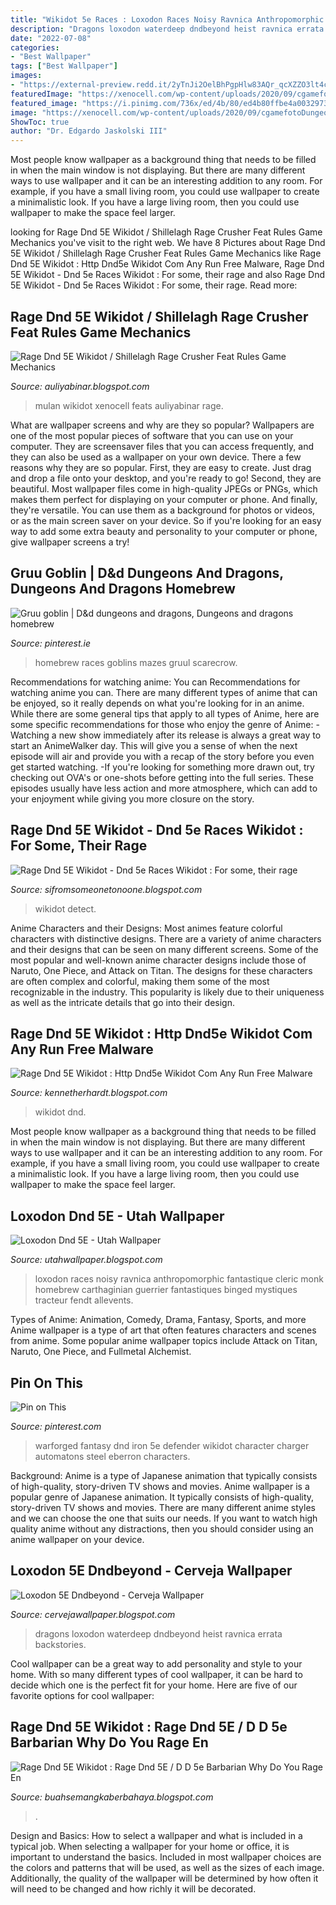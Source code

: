 ```yaml
---
title: "Wikidot 5e Races : Loxodon Races Noisy Ravnica Anthropomorphic Fantastique Cleric Monk Homebrew Carthaginian Guerrier Fantastiques Binged Mystiques Tracteur Fendt Allevents"
description: "Dragons loxodon waterdeep dndbeyond heist ravnica errata backstories"
date: "2022-07-08"
categories:
- "Best Wallpaper"
tags: ["Best Wallpaper"]
images:
- "https://external-preview.redd.it/2yTnJi2OelBhPgpHlw83AQr_qcXZZO3lt4c5T5w_ahc.jpg?auto=webp&amp;s=fc446051b2b0e6c4473c2c2cdb561ef107c49757"
featuredImage: "https://xenocell.com/wp-content/uploads/2020/09/cgamefotoDungeons-Dragons-How-To-Build-Mulan-855x280.jpg"
featured_image: "https://i.pinimg.com/736x/ed/4b/80/ed4b80ffbe4a00329731dffdf49ca055.jpg"
image: "https://xenocell.com/wp-content/uploads/2020/09/cgamefotoDungeons-Dragons-How-To-Build-Mulan-855x280.jpg"
ShowToc: true
author: "Dr. Edgardo Jaskolski III"
---
```



Most people know wallpaper as a background thing that needs to be filled in when the main window is not displaying. But there are many different ways to use wallpaper and it can be an interesting addition to any room. For example, if you have a small living room, you could use wallpaper to create a minimalistic look. If you have a large living room, then you could use wallpaper to make the space feel larger.

	

		
looking for Rage Dnd 5E Wikidot / Shillelagh Rage Crusher Feat Rules Game Mechanics you've visit to the right web. We have 8 Pictures about Rage Dnd 5E Wikidot / Shillelagh Rage Crusher Feat Rules Game Mechanics like Rage Dnd 5E Wikidot : Http Dnd5e Wikidot Com Any Run Free Malware, Rage Dnd 5E Wikidot - Dnd 5e Races Wikidot : For some, their rage and also Rage Dnd 5E Wikidot - Dnd 5e Races Wikidot : For some, their rage. Read more:
		
    
## Rage Dnd 5E Wikidot / Shillelagh Rage Crusher Feat Rules Game Mechanics

<img loading=lazy src="https://xenocell.com/wp-content/uploads/2020/09/cgamefotoDungeons-Dragons-How-To-Build-Mulan-855x280.jpg" onerror="this.onerror=null;this.src='https://tse4.mm.bing.net/th?id=OIP.gUgychAg1HM6zsoq54Zm-gHaCb&amp;pid=15.1';" alt="Rage Dnd 5E Wikidot / Shillelagh Rage Crusher Feat Rules Game Mechanics">

_Source: auliyabinar.blogspot.com_

>mulan wikidot xenocell feats auliyabinar rage. 

	

What are wallpaper screens and why are they so popular?
Wallpapers are one of the most popular pieces of software that you can use on your computer. They are screensaver files that you can access frequently, and they can also be used as a wallpaper on your own device. There a few reasons why they are so popular. First, they are easy to create. Just drag and drop a file onto your desktop, and you're ready to go! Second, they are beautiful. Most wallpaper files come in high-quality JPEGs or PNGs, which makes them perfect for displaying on your computer or phone. And finally, they're versatile. You can use them as a background for photos or videos, or as the main screen saver on your device. So if you're looking for an easy way to add some extra beauty and personality to your computer or phone, give wallpaper screens a try!

    
## Gruu Goblin | D&amp;d Dungeons And Dragons, Dungeons And Dragons Homebrew

<img loading=lazy src="https://i.pinimg.com/736x/ed/4b/80/ed4b80ffbe4a00329731dffdf49ca055.jpg" onerror="this.onerror=null;this.src='https://tse3.mm.bing.net/th?id=OIP.5ppEy2cCEryQH5RR7BsbJQHaKe&amp;pid=15.1';" alt="Gruu goblin | D&amp;d dungeons and dragons, Dungeons and dragons homebrew">

_Source: pinterest.ie_

>homebrew races goblins mazes gruul scarecrow. 

	

Recommendations for watching anime: You can
Recommendations for watching anime you can. There are many different types of anime that can be enjoyed, so it really depends on what you're looking for in an anime. While there are some general tips that apply to all types of Anime, here are some specific recommendations for those who enjoy the genre of Anime: 
-Watching a new show immediately after its release is always a great way to start an AnimeWalker day. This will give you a sense of when the next episode will air and provide you with a recap of the story before you even get started watching. 
-If you're looking for something more drawn out, try checking out OVA's or one-shots before getting into the full series. These episodes usually have less action and more atmosphere, which can add to your enjoyment while giving you more closure on the story.

    
## Rage Dnd 5E Wikidot - Dnd 5e Races Wikidot : For Some, Their Rage

<img loading=lazy src="https://external-preview.redd.it/a2XxRlWFIQowXo_mzmVlR-MeIqYi_bzbMU-jAR3g2xU.jpg?auto=webp&amp;s=13f22642a4a8bc7c5f4c88c6597bf13376ae1870" onerror="this.onerror=null;this.src='https://tse3.mm.bing.net/th?id=OIP.GYznJyPVp0Of2NGPFxQHRgHaD4&amp;pid=15.1';" alt="Rage Dnd 5E Wikidot - Dnd 5e Races Wikidot : For some, their rage">

_Source: sifromsomeonetonoone.blogspot.com_

>wikidot detect. 

	

Anime Characters and their Designs: Most animes feature colorful characters with distinctive designs.
There are a variety of anime characters and their designs that can be seen on many different screens. Some of the most popular and well-known anime character designs include those of Naruto, One Piece, and Attack on Titan. The designs for these characters are often complex and colorful, making them some of the most recognizable in the industry. This popularity is likely due to their uniqueness as well as the intricate details that go into their design.

    
## Rage Dnd 5E Wikidot : Http Dnd5e Wikidot Com Any Run Free Malware

<img loading=lazy src="https://images-wixmp-ed30a86b8c4ca887773594c2.wixmp.com/f/513821cc-3a42-4cd1-9040-656112fd4b4b/dee8a6n-8498a06f-cdac-4949-8308-3805776c24cb.jpg/v1/fill/w_687,h_1163,q_70,strp/monk_astral_self___ded_5e_by_0goid_dee8a6n-pre.jpg?token=eyJ0eXAiOiJKV1QiLCJhbGciOiJIUzI1NiJ9.eyJzdWIiOiJ1cm46YXBwOiIsImlzcyI6InVybjphcHA6Iiwib2JqIjpbW3siaGVpZ2h0IjoiPD0yMTY1IiwicGF0aCI6IlwvZlwvNTEzODIxY2MtM2E0Mi00Y2QxLTkwNDAtNjU2MTEyZmQ0YjRiXC9kZWU4YTZuLTg0OThhMDZmLWNkYWMtNDk0OS04MzA4LTM4MDU3NzZjMjRjYi5qcGciLCJ3aWR0aCI6Ijw9MTI4MCJ9XV0sImF1ZCI6WyJ1cm46c2VydmljZTppbWFnZS5vcGVyYXRpb25zIl19.JOU26PmzN8AYspbDKwSIKhDcGkEA7LLc6RqtINnVM4w" onerror="this.onerror=null;this.src='https://tse4.mm.bing.net/th?id=OIP.7yjZQFKDJ32Q26JiQgOiSgHaMi&amp;pid=15.1';" alt="Rage Dnd 5E Wikidot : Http Dnd5e Wikidot Com Any Run Free Malware">

_Source: kennetherhardt.blogspot.com_

>wikidot dnd. 

	

Most people know wallpaper as a background thing that needs to be filled in when the main window is not displaying. But there are many different ways to use wallpaper and it can be an interesting addition to any room. For example, if you have a small living room, you could use wallpaper to create a minimalistic look. If you have a large living room, then you could use wallpaper to make the space feel larger.

    
## Loxodon Dnd 5E - Utah Wallpaper

<img loading=lazy src="https://i.pinimg.com/736x/16/96/86/169686347f3068250e647e995c959bcc.jpg" onerror="this.onerror=null;this.src='https://tse4.mm.bing.net/th?id=OIP.AwMFUS0otEyXOUBS6lc4bwHaIH&amp;pid=15.1';" alt="Loxodon Dnd 5E - Utah Wallpaper">

_Source: utahwallpaper.blogspot.com_

>loxodon races noisy ravnica anthropomorphic fantastique cleric monk homebrew carthaginian guerrier fantastiques binged mystiques tracteur fendt allevents. 

	

Types of Anime: Animation, Comedy, Drama, Fantasy, Sports, and more
Anime wallpaper is a type of art that often features characters and scenes from anime. Some popular anime wallpaper topics include Attack on Titan, Naruto, One Piece, and Fullmetal Alchemist.

    
## Pin On This

<img loading=lazy src="https://i.pinimg.com/originals/f2/e0/90/f2e0900ef4cb41fe0a3c6d0030290e89.jpg" onerror="this.onerror=null;this.src='https://tse1.mm.bing.net/th?id=OIP.4mOcoD4wYcNLKDyebBHtsAAAAA&amp;pid=15.1';" alt="Pin on This">

_Source: pinterest.com_

>warforged fantasy dnd iron 5e defender wikidot character charger automatons steel eberron characters. 

	

Background: Anime is a type of Japanese animation that typically consists of high-quality, story-driven TV shows and movies.
Anime wallpaper is a popular genre of Japanese animation. It typically consists of high-quality, story-driven TV shows and movies. There are many different anime styles and we can choose the one that suits our needs. If you want to watch high quality anime without any distractions, then you should consider using an anime wallpaper on your device.

    
## Loxodon 5E Dndbeyond - Cerveja Wallpaper

<img loading=lazy src="https://external-preview.redd.it/2yTnJi2OelBhPgpHlw83AQr_qcXZZO3lt4c5T5w_ahc.jpg?auto=webp&amp;s=fc446051b2b0e6c4473c2c2cdb561ef107c49757" onerror="this.onerror=null;this.src='https://tse1.mm.bing.net/th?id=OIP.4AuEtbpYtiKO3r83C0pSOQHaEK&amp;pid=15.1';" alt="Loxodon 5E Dndbeyond - Cerveja Wallpaper">

_Source: cervejawallpaper.blogspot.com_

>dragons loxodon waterdeep dndbeyond heist ravnica errata backstories. 

	

Cool wallpaper can be a great way to add personality and style to your home. With so many different types of cool wallpaper, it can be hard to decide which one is the perfect fit for your home. Here are five of our favorite options for cool wallpaper: 

    
## Rage Dnd 5E Wikidot : Rage Dnd 5E / D D 5e Barbarian Why Do You Rage En

<img loading=lazy src="https://static0.thegamerimages.com/wordpress/wp-content/uploads/2020/09/Dungeons-Dragons-How-To-Build-Mulan.jpg" onerror="this.onerror=null;this.src='https://tse3.mm.bing.net/th?id=OIP.Yl8fcDHRL5WlBfiUoB57twHaD5&amp;pid=15.1';" alt="Rage Dnd 5E Wikidot : Rage Dnd 5E / D D 5e Barbarian Why Do You Rage En">

_Source: buahsemangkaberbahaya.blogspot.com_

>. 

	

Design and Basics: How to select a wallpaper and what is included in a typical job.
When selecting a wallpaper for your home or office, it is important to understand the basics. Included in most wallpaper choices are the colors and patterns that will be used, as well as the sizes of each image. Additionally, the quality of the wallpaper will be determined by how often it will need to be changed and how richly it will be decorated.

